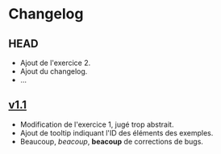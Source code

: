 # Changelog

## HEAD

- Ajout de l'exercice 2.
- Ajout du changelog.
- &hellip;

## [v1.1]

- Modification de l'exercice 1, jugé trop abstrait.
- Ajout de tooltip indiquant l'ID des éléments des exemples.
- Beaucoup, *beacoup*, **beacoup** de corrections de bugs.

[v1.1]: https://github.com/SteeveDroz/didacticiel-jquery/compare/v1.0.0...v1.1.0
